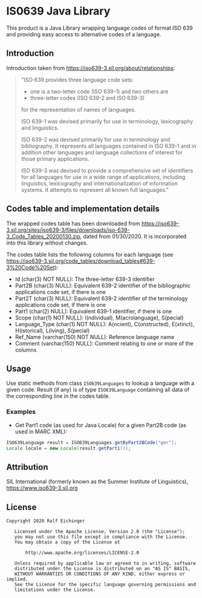 # IS0639 Java Library

This product is a Java Library wrapping language codes of format ISO 639
and providing easy access to alternative codes of a language.

## Introduction

Introduction taken from <https://iso639-3.sil.org/about/relationships>:

> "ISO 639 provides three language code sets:
>
> - one is a two-letter code (ISO 639-1) and two others are
> - three-letter codes (ISO 639-2 and ISO 639-3)
>
> for the representation of names of languages.
>
> ISO 639-1 was devised primarily for use in terminology, lexicography and linguistics.
>
> ISO 639-2 was devised primarily for use in terminology and bibliography. It represents all languages contained in ISO 639-1 and in addition other languages and language collections of interest for those primary applications.
>
>ISO 639-3 was devised to provide a comprehensive set of identifiers for all languages for use in a wide range of applications, including linguistics, lexicography and internationalization of information systems. It attempts to represent all known full languages."

## Codes table and implementation details

The wrapped codes table has been downloaded from <https://iso639-3.sil.org/sites/iso639-3/files/downloads/iso-639-3_Code_Tables_20200130.zip>, dated from 01/30/2020.
It is incorporated into this library without changes.

The codes table lists the following columns for each language (see <https://iso639-3.sil.org/code_tables/download_tables#639-3%20Code%20Set>):

- Id (char(3) NOT NULL): The three-letter 639-3 identifier
- Part2B (char(3) NULL): Equivalent 639-2 identifier of the bibliographic applications code set, if there is one
- Part2T (char(3) NULL): Equivalent 639-2 identifier of the terminology applications code set, if there is one
- Part1 (char(2) NULL): Equivalent 639-1 identifier, if there is one
- Scope (char(1) NOT NULL): I(ndividual), M(acrolanguage), S(pecial)
- Language_Type (char(1) NOT NULL): A(ncient), C(onstructed), E(xtinct), H(istorical), L(iving), S(pecial)
- Ref_Name (varchar(150) NOT NULL): Reference language name
- Comment (varchar(150) NULL): Comment relating to one or more of the columns

## Usage

Use static methods from class `ISO639Languages` to lookup a language with a given code.
Result (if any) is of type `ISO639Language` containing all data of the corresponding line in the codes table.

### Examples

- Get Part1 code (as used for Java Locale) for a given Part2B code (as used in MARC XML):

```java
ISO639Language result = ISO639Languages.getByPart2BCode("ger");
Locale locale = new Locale(result.getPart1());
```

## Attribution

SIL International (formerly known as the Summer Institute of Linguistics), <https://www.iso639-3.sil.org>

## License

```
Copyright 2020 Ralf Eichinger

   Licensed under the Apache License, Version 2.0 (the "License");
   you may not use this file except in compliance with the License.
   You may obtain a copy of the License at

       http://www.apache.org/licenses/LICENSE-2.0

   Unless required by applicable law or agreed to in writing, software
   distributed under the License is distributed on an "AS IS" BASIS,
   WITHOUT WARRANTIES OR CONDITIONS OF ANY KIND, either express or implied.
   See the License for the specific language governing permissions and
   limitations under the License.
```